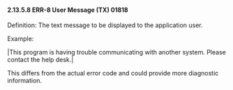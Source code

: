 #### 2.13.5.8 ERR-8 User Message (TX) 01818

Definition: The text message to be displayed to the application user.

Example:

|This program is having trouble communicating with another system. Please contact the help desk.|

This differs from the actual error code and could provide more diagnostic information.
